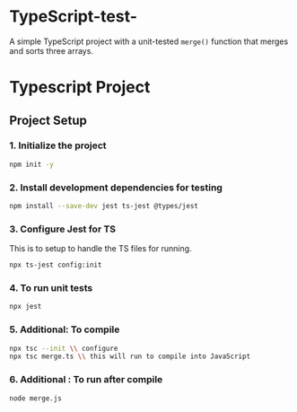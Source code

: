 # TypeScript-test-

A simple TypeScript project with a unit-tested `merge()` function that merges and sorts three arrays.

# Typescript Project
## Project Setup

### 1. Initialize the project 
```bash
npm init -y
```
### 2. Install development dependencies for testing
```bash
npm install --save-dev jest ts-jest @types/jest
```

### 3. Configure Jest for TS
This is to setup to handle the TS files for running.
```bash
npx ts-jest config:init
```
### 4. To run unit tests
```bash
npx jest
```
### 5. Additional: To compile
```bash
npx tsc --init \\ configure
npx tsc merge.ts \\ this will run to compile into JavaScript
```
### 6. Additional : To run after compile
```bash
node merge.js
```